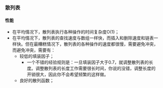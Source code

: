 ### 散列表
#### 性能
* 在平均情况下，散列表执行各种操作的时间复杂度O(1)；
* 在平均情况下，散列表的查找速度与数组一样快，而插入和删除速度和链表一样快。但在最糟糕情况下，散列表的各种操作的速度都很慢，需要避免冲突，而避免冲突，需要有：
    * 较低的填装因子；
        * 一个不错的经验规则是：一旦填装因子大于0.7，就调整散列表的长度。调整散列表的长度工作需要很长时间，你说的没错，调整长度的开销很大，因此你不会希望频繁的这样做。
    * 良好的散列函数；
